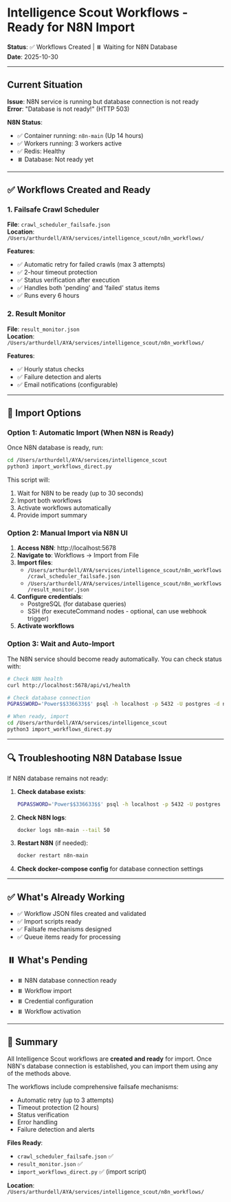 # Intelligence Scout Workflows - Ready for N8N Import

**Status**: ✅ Workflows Created | ⏸️ Waiting for N8N Database  
**Date**: 2025-10-30

---

## Current Situation

**Issue**: N8N service is running but database connection is not ready  
**Error**: "Database is not ready!" (HTTP 503)

**N8N Status**:
- ✅ Container running: `n8n-main` (Up 14 hours)
- ✅ Workers running: 3 workers active
- ✅ Redis: Healthy
- ⏸️ Database: Not ready yet

---

## ✅ Workflows Created and Ready

### 1. Failsafe Crawl Scheduler
**File**: `crawl_scheduler_failsafe.json`  
**Location**: `/Users/arthurdell/AYA/services/intelligence_scout/n8n_workflows/`

**Features**:
- ✅ Automatic retry for failed crawls (max 3 attempts)
- ✅ 2-hour timeout protection
- ✅ Status verification after execution
- ✅ Handles both 'pending' and 'failed' status items
- ✅ Runs every 6 hours

### 2. Result Monitor
**File**: `result_monitor.json`  
**Location**: `/Users/arthurdell/AYA/services/intelligence_scout/n8n_workflows/`

**Features**:
- ✅ Hourly status checks
- ✅ Failure detection and alerts
- ✅ Email notifications (configurable)

---

## 🚀 Import Options

### Option 1: Automatic Import (When N8N is Ready)

Once N8N database is ready, run:

```bash
cd /Users/arthurdell/AYA/services/intelligence_scout
python3 import_workflows_direct.py
```

This script will:
1. Wait for N8N to be ready (up to 30 seconds)
2. Import both workflows
3. Activate workflows automatically
4. Provide import summary

### Option 2: Manual Import via N8N UI

1. **Access N8N**: http://localhost:5678
2. **Navigate to**: Workflows → Import from File
3. **Import files**:
   - `/Users/arthurdell/AYA/services/intelligence_scout/n8n_workflows/crawl_scheduler_failsafe.json`
   - `/Users/arthurdell/AYA/services/intelligence_scout/n8n_workflows/result_monitor.json`
4. **Configure credentials**:
   - PostgreSQL (for database queries)
   - SSH (for executeCommand nodes - optional, can use webhook trigger)
5. **Activate workflows**

### Option 3: Wait and Auto-Import

The N8N service should become ready automatically. You can check status with:

```bash
# Check N8N health
curl http://localhost:5678/api/v1/health

# Check database connection
PGPASSWORD='Power$$336633$$' psql -h localhost -p 5432 -U postgres -d n8n_aya -c "SELECT COUNT(*) FROM workflow_entity;"

# When ready, import
cd /Users/arthurdell/AYA/services/intelligence_scout
python3 import_workflows_direct.py
```

---

## 🔍 Troubleshooting N8N Database Issue

If N8N database remains not ready:

1. **Check database exists**:
   ```bash
   PGPASSWORD='Power$$336633$$' psql -h localhost -p 5432 -U postgres -l | grep n8n
   ```

2. **Check N8N logs**:
   ```bash
   docker logs n8n-main --tail 50
   ```

3. **Restart N8N** (if needed):
   ```bash
   docker restart n8n-main
   ```

4. **Check docker-compose config** for database connection settings

---

## ✅ What's Already Working

- ✅ Workflow JSON files created and validated
- ✅ Import scripts ready
- ✅ Failsafe mechanisms designed
- ✅ Queue items ready for processing

## ⏸️ What's Pending

- ⏸️ N8N database connection ready
- ⏸️ Workflow import
- ⏸️ Credential configuration
- ⏸️ Workflow activation

---

## 📝 Summary

All Intelligence Scout workflows are **created and ready** for import. Once N8N's database connection is established, you can import them using any of the methods above.

The workflows include comprehensive failsafe mechanisms:
- Automatic retry (up to 3 attempts)
- Timeout protection (2 hours)
- Status verification
- Error handling
- Failure detection and alerts

**Files Ready**:
- `crawl_scheduler_failsafe.json` ✅
- `result_monitor.json` ✅
- `import_workflows_direct.py` ✅ (import script)

**Location**: `/Users/arthurdell/AYA/services/intelligence_scout/n8n_workflows/`

